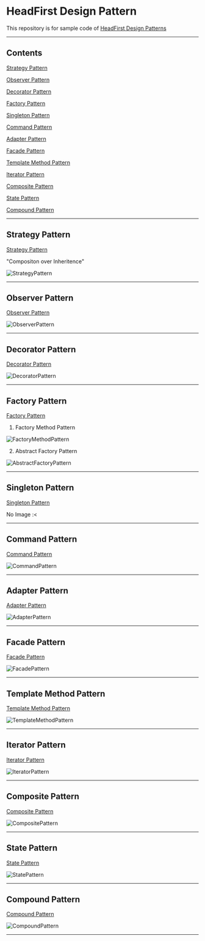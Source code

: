 # HeadFirst Design Pattern

This repository is for sample code of [HeadFirst Design Patterns](https://www.amazon.com/Head-First-Design-Patterns-Brain-Friendly/dp/0596007124)

---

## Contents

[Strategy Pattern](#Strategy-Pattern)

[Observer Pattern](#Observer-Pattern)

[Decorator Pattern](#Decorator-Pattern)

[Factory Pattern](#Factory-Pattern)

[Singleton Pattern](#Singleton-Pattern)

[Command Pattern](#Command-Pattern)

[Adapter Pattern](#Adapter-Pattern)

[Facade Pattern](#Facade-Pattern)

[Template Method Pattern](#Template-Method-Pattern)

[Iterator Pattern](#Iterator-Pattern)

[Composite Pattern](#Composite-Pattern)

[State Pattern](#State-Pattern)

[Compound Pattern](#Compound-Pattern)

---

## Strategy Pattern

[Strategy Pattern](./strategy-pattern)

"Compositon over Inheritence"

![StrategyPattern](./strategy-pattern/uml/StrategyPattern.png)

---

## Observer Pattern

[Observer Pattern](./observer-pattern)

![ObserverPattern](./observer-pattern/uml/ObserverPattern.png)

---

## Decorator Pattern

[Decorator Pattern](./decorator-pattern)

![DecoratorPattern](./decorator-pattern/uml/DecoratorPatterns.png)

---

## Factory Pattern

[Factory Pattern](./factory-pattern)

1. Factory Method Pattern

![FactoryMethodPattern](./factory-pattern/uml/FactoryMethodPattern.png)

2. Abstract Factory Pattern

![AbstractFactoryPattern](./factory-pattern/uml/AbstractFactoryPattern.png)

---

## Singleton Pattern

[Singleton Pattern](./singleton-pattern)

No Image :<

---

## Command Pattern

[Command Pattern](./command-pattern)

![CommandPattern](./command-pattern/uml/CommandPattern.png)

---

## Adapter Pattern

[Adapter Pattern](./adapter-pattern)

![AdapterPattern](./adapter-pattern/uml/AdapterPattern.png)

---

## Facade Pattern

[Facade Pattern](./facade-pattern)

![FacadePattern](./facade-pattern/uml/FacadePatternSample.png)

---

## Template Method Pattern

[Template Method Pattern](./templatemethod-pattern)

![TemplateMethodPattern](./templatemethod-pattern/uml/TemplateMethodPattern.png)

---

## Iterator Pattern

[Iterator Pattern](./iterator-pattern)

![IteratorPattern](./iterator-pattern/uml/IteratorPattern.png)

---

## Composite Pattern

[Composite Pattern](./composite-pattern)

![CompositePattern](./composite-pattern/uml/CompositePattern.png)

---

## State Pattern

[State Pattern](./state-pattern)

![StatePattern](./state-pattern/uml/StatePattern.png)

---

## Compound Pattern

[Compound Pattern](./compound-pattern)

![CompoundPattern](./compound-pattern/uml/CompoundPattern.png)

---